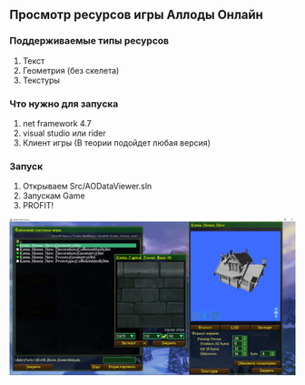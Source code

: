 ## Просмотр ресурсов игры Аллоды Онлайн

### Поддерживаемые типы ресурсов 
1. Текст
1. Геометрия (без скелета)
1. Текстуры

### Что нужно для запуска
1. net framework 4.7
1. visual studio или rider
1. Клиент игры (В теории подойдет любая версия)

### Запуск

1. Открываем Src/AODataViewer.sln
1. Запускам Game
1. PROFIT!


![](https://raw.githubusercontent.com/mrkriv/AODataViewer/master/Prewiew.png)